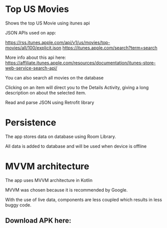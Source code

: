 # Top US Movies

Shows the top US Movie using itunes api

JSON APIs used on app:

https://rss.itunes.apple.com/api/v1/us/movies/top-movies/all/100/explicit.json
https://itunes.apple.com/search?term=search

More info about this api here:
https://affiliate.itunes.apple.com/resources/documentation/itunes-store-web-service-search-api/

You can also search all movies on the database

Clicking on an item will direct you to the Details Activity, giving a long description on about the selected item.

Read and parse JSON using Retrofit library

# Persistence
The app stores data on database using Room Library.

All data is added to database and will be used when device is offline

# MVVM architecture
The app uses MVVM architecture in Kotlin

MVVM was chosen because it is recommended by Google.

With the use of live data, components are less coupled which results in less buggy code.

## Download APK here:
